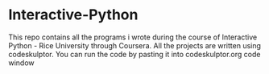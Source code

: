 Interactive-Python
==================

This repo contains all the programs i wrote during the course of Interactive Python - Rice University through Coursera. 
All the projects are written using codeskulptor. 
You can run the code by pasting it into 
codeskulptor.org 
code window
